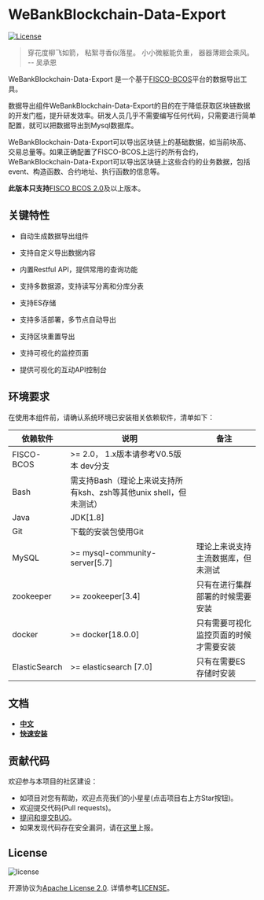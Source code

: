 
# WeBankBlockchain-Data-Export

[![License](https://img.shields.io/badge/license-Apache%202-4EB1BA.svg)](https://www.apache.org/licenses/LICENSE-2.0.html)

> 穿花度柳飞如箭，
> 粘絮寻香似落星。
> 小小微躯能负重，
> 器器薄翅会乘风。
> -- 吴承恩


WeBankBlockchain-Data-Export 是一个基于[FISCO-BCOS](https://github.com/FISCO-BCOS/FISCO-BCOS)平台的数据导出工具。

数据导出组件WeBankBlockchain-Data-Export的目的在于降低获取区块链数据的开发门槛，提升研发效率。研发人员几乎不需要编写任何代码，只需要进行简单配置，就可以把数据导出到Mysql数据库。

WeBankBlockchain-Data-Export可以导出区块链上的基础数据，如当前块高、交易总量等。如果正确配置了FISCO-BCOS上运行的所有合约，WeBankBlockchain-Data-Export可以导出区块链上这些合约的业务数据，包括event、构造函数、合约地址、执行函数的信息等。

**此版本只支持**[FISCO BCOS 2.0](https://fisco-bcos-documentation.readthedocs.io/zh_CN/latest/)及以上版本。


## 关键特性

- 自动生成数据导出组件

- 支持自定义导出数据内容

- 内置Restful API，提供常用的查询功能

- 支持多数据源，支持读写分离和分库分表

- 支持ES存储

- 支持多活部署，多节点自动导出

- 支持区块重置导出

- 支持可视化的监控页面

- 提供可视化的互动API控制台

## 环境要求

在使用本组件前，请确认系统环境已安装相关依赖软件，清单如下：

| 依赖软件 | 说明 |备注|
| --- | --- | --- |
| FISCO-BCOS | >= 2.0， 1.x版本请参考V0.5版本 dev分支 |
| Bash | 需支持Bash（理论上来说支持所有ksh、zsh等其他unix shell，但未测试）|
| Java | JDK[1.8] ||
| Git | 下载的安装包使用Git | |
| MySQL | >= mysql-community-server[5.7] | 理论上来说支持主流数据库，但未测试|
| zookeeper | >= zookeeper[3.4] | 只有在进行集群部署的时候需要安装|
| docker    | >= docker[18.0.0] | 只有需要可视化监控页面的时候才需要安装|
| ElasticSearch | >= elasticsearch [7.0] | 只有在需要ES存储时安装 |


## 文档
- [**中文**](https://data-doc.readthedocs.io/zh_CN/latest/docs/WeBankBlockchain-Data-Export/index.html)
- [**快速安装**](https://data-doc.readthedocs.io/zh_CN/latest/docs/WeBankBlockchain-Data-Export/install.html)


## 贡献代码
欢迎参与本项目的社区建设：
- 如项目对您有帮助，欢迎点亮我们的小星星(点击项目右上方Star按钮)。
- 欢迎提交代码(Pull requests)。
- [提问和提交BUG](https://github.com/WeBankBlockchain/WeBankBlockchain-Data-Export/issues)。
- 如果发现代码存在安全漏洞，请在[这里](https://security.webank.com)上报。


## License
![license](http://img.shields.io/badge/license-Apache%20v2-blue.svg)

开源协议为[Apache License 2.0](http://www.apache.org/licenses/). 详情参考[LICENSE](../LICENSE)。
